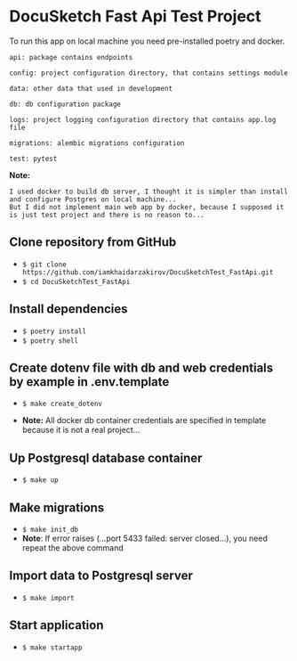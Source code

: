 # DocuSketch Fast Api Test Project

To run this app on local machine you need pre-installed poetry and docker.

```
api: package contains endpoints

config: project configuration directory, that contains settings module

data: other data that used in development

db: db configuration package

logs: project logging configuration directory that contains app.log file

migrations: alembic migrations configuration

test: pytest
```
**Note:**
```
I used docker to build db server, I thought it is simpler than install and configure Postgres on local machine...
But I did not implement main web app by docker, because I supposed it is just test project and there is no reason to...
```

## Clone repository from GitHub
- ```$ git clone https://github.com/iamkhaidarzakirov/DocuSketchTest_FastApi.git```
- ```$ cd DocuSketchTest_FastApi ```
## Install dependencies
- ```$ poetry install```
-  ```$ poetry shell```
## Create dotenv file with db and web credentials by example in .env.template
- ```$ make create_dotenv```

- **Note:** All docker db container credentials are specified in template because it is not a real project... 
## Up Postgresql database container
- ```$ make up```
## Make migrations
- ```$ make init_db```
- **Note**: If error raises (...port 5433 failed: server closed...), you need repeat the above command
## Import data to Postgresql server
- ```$ make import```
## Start application
- ```$ make startapp```
